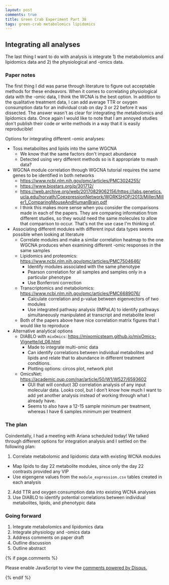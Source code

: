 ```yaml
---
layout: post
comments: true
title: Green Crab Experiment Part 38
tags: green-crab metabolomics lipidomics
---
```


## Integrating all analyses

The last thing I want to do with analysis is integrate 1) the metabolomics and lipidomics data and 2) the physiological and -omics data.

### Paper notes

The first thing I did was parse through literature to figure out acceptable methods for these endeavors. When it comes to correlating physiological data with the -omic data, I think the WCNA is the best option. In addition to the qualitative treatment data, I can add average TTR or oxygen consumption data for an individual crab on day 3 or 22 before it was dissected. The answer wasn't as clear for integrating the metabolomics and lipidomics data. Once again I would like to note that I am annoyed studies don't publish their code or write methods in a way that it is easily reproducible!

Options for integrating different -omic analyses:

- Toss metabolites and lipids into the same WGCNA
  - We know that the same factors don't impact abundance
  - Detected using very different methods so is it appropriate to mash data?
- WGCNA module correlation through WGCNA tutorial requires the same genes to be identified in both networks
  - https://www.ncbi.nlm.nih.gov/pmc/articles/PMC3024255/
  - https://www.biostars.org/p/301712/
  - https://web.archive.org/web/20170829062156/https://labs.genetics.ucla.edu/horvath/CoexpressionNetwork/WORKSHOP/2013/Miller/Miller1_ComparingMouseAndHumanBrain.pdf
  - I think this makes more sense when you consider the comparisons made in each of the papers. They are comparing information from different studies, so they would need the same molecules to allow that comparison to occur. That's not the use case I'm thinking of.
- Associating different modules with different input data types seems possible when looking at literature
  - Correlate modules and make a similar correlation heatmap to the one WGCNA produces when examining different -omic responses in the same samples
  - Lipidomics and proteomics: https://www.ncbi.nlm.nih.gov/pmc/articles/PMC7504646/
    - Identify modules associated with the same phenotype
    - Pearson correlation for all samples and samples only in a particular phenotype
    - Use Bonferroni correction
  - Transcriptomics and metabolomics: https://www.ncbi.nlm.nih.gov/pmc/articles/PMC6689076/
    - Calculate correlation and p-value between eigenvectors of two modules
    - Use integrated pathway analysis (IMPaLA) to identify pathways simultaneously manipulated at transcript and metabolite level
  - Both of the papers above have nice correlation matrix figures that I would like to reproduce
- Alternative analytical options
  - DIABLO with `mixOmics`: https://mixomicsteam.github.io/mixOmics-Vignette/id_06.html
    - Made to integrate multi-omic data
    - Can identify correlations between individual metabolites and lipids and relate that to abundance in different treatment conditions.
    - Plotting options: circos plot, network plot
  - OmicsNet: https://academic.oup.com/nar/article/50/W1/W527/6593602
    - GUI that will conduct 3D correlation analysis of any input molecular data. Looks cool, but I don't know how much I want to add yet another analysis instead of working through what I already have.
    - Seems to also have a 12-15 sample minimum per treatment, whereas I have 6 samples minimum per treatment

### The plan

Coindentally, I had a meeting with Ariana scheduled today! We talked through different options for integration analysis and I settled on the following plan:

1. Correlate metabolomic and lipidomic data with existing WCNA modules
  - Map lipids to day 22 metabolite modules, since only the day 22 contrasts provided any VIP
  - Use eigengene values from the `module_expression.csv` tables created in each analysis
2. Add TTR and oxygen consumption data into existing WCNA analyses
3. Use DIABLO to identify potential correlations between individual metabolites, lipids, and phenotypic data

### Going forward

1. Integrate metabolomics and lipidomics data
2. Integrate physiology and -omics data
3. Address comments on paper draft
4. Outline discussion
5. Outline abstract

{% if page.comments %}

<div id="disqus_thread"></div>
<script>

/**
*  RECOMMENDED CONFIGURATION VARIABLES: EDIT AND UNCOMMENT THE SECTION BELOW TO INSERT DYNAMIC VALUES FROM YOUR PLATFORM OR CMS.
*  LEARN WHY DEFINING THESE VARIABLES IS IMPORTANT: https://disqus.com/admin/universalcode/#configuration-variables*/
/*
var disqus_config = function () {
this.page.url = PAGE_URL;  // Replace PAGE_URL with your page's canonical URL variable
this.page.identifier = PAGE_IDENTIFIER; // Replace PAGE_IDENTIFIER with your page's unique identifier variable
};
*/
(function() { // DON'T EDIT BELOW THIS LINE
var d = document, s = d.createElement('script');
s.src = 'https://the-responsible-grad-student.disqus.com/embed.js';
s.setAttribute('data-timestamp', +new Date());
(d.head || d.body).appendChild(s);
})();
</script>
<noscript>Please enable JavaScript to view the <a href="https://disqus.com/?ref_noscript">comments powered by Disqus.</a></noscript>

{% endif %}

<script id="dsq-count-scr" src="//the-responsible-grad-student.disqus.com/count.js" async></script>

